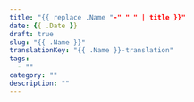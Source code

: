 ```yaml
---
title: "{{ replace .Name "-" " " | title }}"
date: {{ .Date }}
draft: true
slug: "{{ .Name }}"
translationKey: "{{ .Name }}-translation"
tags:
  - ""
category: ""
description: ""
---
```

